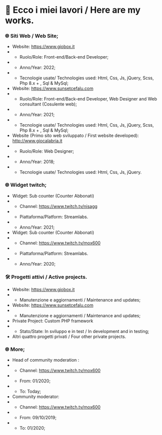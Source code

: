 # &#x1F44B; Ecco i miei lavori / Here are my works.

### :globe_with_meridians: Siti Web / Web Site;
- Website: https://www.giobox.it
- - Ruolo/Role: Front-end/Back-end Developer;
- - Anno/Year: 2022;
- - Tecnologie usate/ Technologies used: Html, Css, Js, jQuery, Scss, Php 8.x + , Sql & MySql;
- Website: https://www.sunsetcefalu.com
- - Ruolo/Role: Front-end/Back-end Developer, Web Designer and Web consultant (Cosulente web);
- - Anno/Year: 2021;
- - Tecnologie usate/ Technologies used: Html, Css, Js, jQuery, Scss, Php 8.x + , Sql & MySql;
- Website (Primo sito web sviluppato / First website developed): http://www.giocalabria.it
- - Ruolo/Role: Web Designer;
- - Anno/Year: 2018;
- - Tecnologie usate/ Technologies used: Html, Css, Js, jQuery.

### :globe_with_meridians: Widget twitch;
- Widget: Sub counter (Counter Abbonati)
- - Channel: https://www.twitch.tv/nisagg
- - Piattaforma/Platform: Streamlabs.
- - Anno/Year: 2021;
- Widget: Sub counter (Counter Abbonati)
- - Channel: https://www.twitch.tv/mox600
- - Piattaforma/Platform: Streamlabs.
- - Anno/Year: 2020;

### :hammer_and_wrench: Progetti attivi / Active projects.
- Website: https://www.giobox.it
- - Manutenzione e aggiornamenti / Maintenance and updates;
- Website: https://www.sunsetcefalu.com
- - Manutenzione e aggiornamenti / Maintenance and updates;
- Private Project: Custom PHP framework
- - Stato/State: In sviluppo e in test / In development and in testing;
- Altri quattro progetti privati / Four other private projects.

### :globe_with_meridians: More;
- Head of community moderation :
- - Channel: https://www.twitch.tv/mox600
- - From: 01/2020;
- - To: Today;
- Community moderator:
- - Channel: https://www.twitch.tv/mox600
- - From: 09/10/2019;
- - To: 01/2020;
